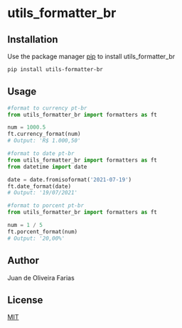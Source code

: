 # utils_formatter_br

## Installation

Use the package manager [pip](https://pip.pypa.io/en/stable/) to install utils_formatter_br

```bash
pip install utils-formatter-br
```

## Usage

```python
#format to currency pt-br
from utils_formatter_br import formatters as ft

num = 1000.5
ft.currency_format(num)
# Output: 'R$ 1.000,50'
```

```python
#format to date pt-br
from utils_formatter_br import formatters as ft
from datetime import date

date = date.fromisoformat('2021-07-19')
ft.date_format(date)
# Output: '19/07/2021'
```

```python
#format to porcent pt-br
from utils_formatter_br import formatters as ft

num = 1 / 5 
ft.porcent_format(num)
# Output: '20,00%'
```

## Author
Juan de Oliveira Farias

## License
[MIT](https://choosealicense.com/licenses/mit/)
